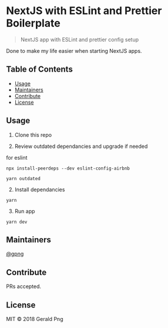 # NextJS with ESLint and Prettier Boilerplate

> NextJS app with ESLint and prettier config setup

Done to make my life easier when starting NextJS apps.

## Table of Contents

- [Usage](#usage)
- [Maintainers](#maintainers)
- [Contribute](#contribute)
- [License](#license)

## Usage

1. Clone this repo

2. Review outdated dependancies and upgrade if needed

for eslint

```
npx install-peerdeps --dev eslint-config-airbnb
```

```
yarn outdated
```

2. Install dependancies

```
yarn
```

3. Run app

```
yarn dev
```

## Maintainers

[@gpng](https://github.com/gpng)

## Contribute

PRs accepted.

## License

MIT © 2018 Gerald Png
